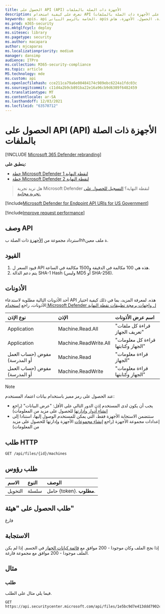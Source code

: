 ```yaml
---
title: الحصول على API (API) الأجهزة ذات الصلة بالملفات
description: تعرف على كيفية استخدام API (الحصول على الأجهزة ذات الصلة بالملفات) للحصول على مجموعة من الأجهزة ذات الصلة بنقطة نهاية ملف في Microsoft Defender for Endpoint.
keywords: apis، api الخاصة بالرسم البياني، apis المعتمدة، الحصول، الأجهزة، هاش
ms.prod: m365-security
ms.mktglfcycl: deploy
ms.sitesec: library
ms.pagetype: security
ms.author: macapara
author: mjcaparas
ms.localizationpriority: medium
manager: dansimp
audience: ITPro
ms.collection: M365-security-compliance
ms.topic: article
MS.technology: mde
ms.custom: api
ms.openlocfilehash: cce211ca79a6e00484174c989ebc6224a1fdc03c
ms.sourcegitcommit: c11d4a2b9cb891ba22e16a96cb9d6389f6482459
ms.translationtype: MT
ms.contentlocale: ar-SA
ms.lasthandoff: 12/03/2021
ms.locfileid: "63570712"
---
```

# <a name="get-file-related-machines-api"></a>الحصول على API (API) الأجهزة ذات الصلة بالملفات

[!INCLUDE [Microsoft 365 Defender rebranding](../../includes/microsoft-defender.md)]

**ينطبق على:**
- [خطة Microsoft Defender لنقطة النهاية 1](https://go.microsoft.com/fwlink/?linkid=2154037)
- [خطة Microsoft Defender لنقطة النهاية 2](https://go.microsoft.com/fwlink/?linkid=2154037)

> هل تريد تجربة Microsoft Defender لنقطة النهاية؟ [التسجيل للحصول على تجربة مجانية.](https://signup.microsoft.com/create-account/signup?products=7f379fee-c4f9-4278-b0a1-e4c8c2fcdf7e&ru=https://aka.ms/MDEp2OpenTrial?ocid=docs-wdatp-exposedapis-abovefoldlink)

[!include[Microsoft Defender for Endpoint API URIs for US Government](../../includes/microsoft-defender-api-usgov.md)]

[!include[Improve request performance](../../includes/improve-request-performance.md)]

## <a name="api-description"></a>وصف API

استرداد مجموعة من [الأجهزة](machine.md) ذات الصلة بhhة ملف معين.

## <a name="limitations"></a>القيود

1. قيود السعر ل API هذه هي 100 مكالمة في الدقيقة و1500 مكالمة في الساعة.
2. يتم دعم الدالة SHA-1 Hash (وليس MD5 أو SHA-256).

## <a name="permissions"></a>الأذونات

أحد الأذونات التالية مطلوبة لاستدعاء API هذه. لمعرفة المزيد، بما في ذلك كيفية اختيار الأذونات، راجع [استخدام Microsoft Defender ل واجهات برمجة تطبيقات نقطة النهاية](apis-intro.md)

نوع الإذن|الإذن|اسم عرض الأذونات
:---|:---|:---
Application|Machine.Read.All|"قراءة كل ملفات تعريف الجهاز"
Application|Machine.ReadWrite.All|"قراءة كل معلومات الجهاز وكتابتها"
مفوض (حساب العمل أو المدرسة)|Machine.Read|"قراءة معلومات الجهاز"
مفوض (حساب العمل أو المدرسة)|Machine.ReadWrite|"قراءة معلومات الجهاز وكتابتها"

> [!NOTE]
> عند الحصول على رمز مميز باستخدام بيانات اعتماد المستخدم:
>
> - يجب أن يكون لدى المستخدم إذن الدور التالي على الأقل: "عرض البيانات" (راجع [إنشاء أدوار وإدارتها](user-roles.md) للحصول على مزيد من المعلومات)
> - ستتضمن الاستجابة الأجهزة فقط، التي يمكن للمستخدم الوصول إليها، استنادا إلى إعدادات مجموعة الأجهزة (راجع [إنشاء مجموعات](machine-groups.md) الأجهزة وإدارتها للحصول على مزيد من المعلومات)

## <a name="http-request"></a>طلب HTTP

```http
GET /api/files/{id}/machines
```

## <a name="request-headers"></a>طلب رؤوس

الاسم|النوع|الوصف
:---|:---|:---
التخويل|سلسلة|حامل {token}. **مطلوب**.

## <a name="request-body"></a>طلب الحصول على "هيئة"

فارغ

## <a name="response"></a>الاستجابة

إذا نجح الملف وكان موجودا - 200 موافق مع [قائمة كيانات الجهاز](machine.md) في الجسم. إذا لم يكن الملف موجودا - 200 موافق مع مجموعة فارغة.

## <a name="example"></a>مثال

### <a name="request"></a>طلب

فيما يلي مثال على الطلب.

```http
GET https://api.securitycenter.microsoft.com/api/files/1e5bc9d7e413ddd7902c2932e418702b84d0cc07/machines
```
